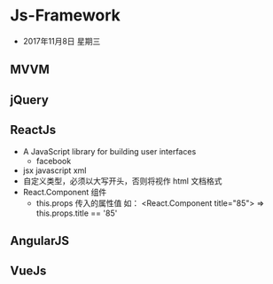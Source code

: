 # Js-Framework
- 2017年11月8日 星期三

## MVVM

## jQuery

## ReactJs
- A JavaScript library for building user interfaces
    - facebook
- jsx   javascript xml
- 自定义类型，必须以大写开头，否则将视作 html 文档格式
- React.Component 组件
    - this.props 传入的属性值 如： <React.Component title="85"> => this.props.title == '85'


## AngularJS

## VueJs

